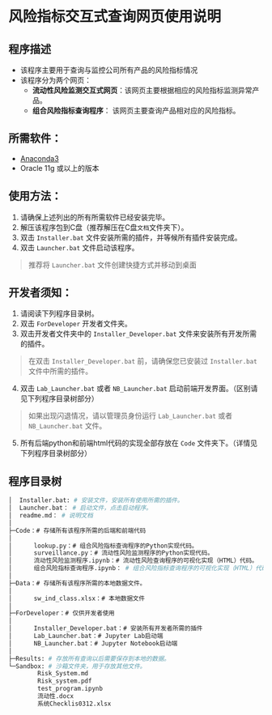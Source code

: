 # 风险指标交互式查询网页使用说明

## 程序描述
- 该程序主要用于查询与监控公司所有产品的风险指标情况
- 该程序分为两个网页：
  - **流动性风险监测交互式网页**：该网页主要根据相应的风险指标监测异常产品。
  - **组合风险指标查询程序**： 该网页主要查询产品相对应的风险指标。

## 所需软件：
- [Anaconda3](https://www.anaconda.com/products/individual)
- Oracle 11g 或以上的版本

## 使用方法：
1. 请确保上述列出的所有所需软件已经安装完毕。
2. 解压该程序包到C盘（推荐解压在C盘`文档`文件夹下）。
3. 双击 `Installer.bat` 文件安装所需的插件，并等候所有插件安装完成。
4. 双击 `Launcher.bat` 文件启动该程序。
> 推荐将 `Launcher.bat` 文件创建快捷方式并移动到桌面

## 开发者须知：
1. 请阅读下列程序目录树。
2. 双击 `ForDeveloper` 开发者文件夹。
3. 双击开发者文件夹中的 `Installer_Developer.bat` 文件来安装所有开发所需的插件。
> 在双击 `Installer_Developer.bat` 前，请确保您已安装过 `Installer.bat` 文件中所需的插件。
4. 双击 `Lab_Launcher.bat` 或者 `NB_Launcher.bat` 启动前端开发界面。（区别请见下列程序目录树部分）
> 如果出现闪退情况，请以管理员身份运行 `Lab_Launcher.bat` 或者 `NB_Launcher.bat` 文件。
5. 所有后端python和前端html代码的实现全部存放在 `Code` 文件夹下。（详情见下列程序目录树部分）

## 程序目录树
```bash
│  Installer.bat: # 安装文件，安装所有使用所需的插件。
│  Launcher.bat： # 启动文件，点击启动程序。
│  readme.md： # 说明文档
│
├─Code：# 存储所有该程序所需的后端和前端代码
│
│      lookup.py：# 组合风险指标查询程序的Python实现代码。
│      surveillance.py：# 流动性风险监测程序的Python实现代码。
│      流动性风险监测程序.ipynb：# 流动性风险查询程序的可视化实现（HTML）代码。
│      组合风险指标查询程序.ipynb： # 组合风险指标查询程序的可视化实现（HTML）代码。
│
├─Data：# 存储所有该程序所需的本地数据文件。
│
│      sw_ind_class.xlsx：# 本地数据文件
│
├─ForDeveloper：# 仅供开发者使用
│
│      Installer_Developer.bat：# 安装所有开发者所需的插件
│      Lab_Launcher.bat：# Jupyter Lab启动端
│      NB_Launcher.bat：# Jupyter Notebook启动端
│
├─Results: # 存放所有查询以后需要保存到本地的数据。
└─Sandbox: # 沙箱文件夹，用于存放其他文件。
        Risk_System.md
        Risk_system.pdf
        test_program.ipynb
        流动性.docx
        系统Checklis0312.xlsx
```

